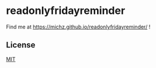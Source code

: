 readonlyfridayreminder
======================

Find me at https://michz.github.io/readonlyfridayreminder/ !

License
-------

[MIT](LICENSE)

